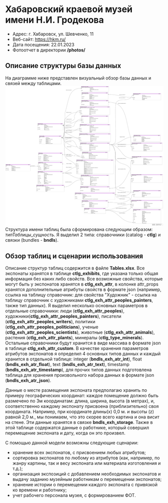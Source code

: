 # Хабаровский краевой музей имени Н.И. Гродекова
- Адрес: г. Хабаровск, ул. Шевченко, 11
- Веб-сайт: https://hkm.ru/
- Дата посещения: 22.01.2023
- Фотоотчет в директории **/photos/**

## Описание структуры базы данных
На диаграмме ниже представлен визуальный обзор базы данных и связей между таблицами.
![DB diagram](Diagram.svg)
Структура имени таблиц была сформирована следующим образом: *типТаблицы*_*сущность*. Я выделил 2 типа: справочники (catalog - **ctlg**) и связки (bundles - **bndls**).

## Обзор таблиц и сценарии использования
Описание структур таблиц содержится в файле **Tables.xlsx**. Все экспонаты хранятся в таблице **ctlg_exhibits**, где указана только общая информация без каких либо свойств. Все возможные свойства, которые могут быть у экспонатов хранятся в **ctlg_exh_attr**, в колонке attr_props хранятся дополнительные атрибуты свойств в формате json (например, ссылка на таблицу справочник: для свойства "Художник" - ссылка на таблицу справочник с художниками **ctlg_exh_attr_peoples_painters**, также тип данных). Я выделил несколько основных параметров в отдельные справочники: люди (**ctlg_exh_attr_peoples**), художники(**ctlg_exh_attr_peoples_painters**), писатели (**ctlg_exh_attr_peoples_writers**), политики (**ctlg_exh_attr_peoples_politicians**), ученые (**ctlg_exh_attr_peoples_scientists**), животные (**ctlg_exh_attr_animals**), растения (**ctlg_exh_attr_plants**), минералы (**ctlg_type_minerals**). Остальные справочники будут хранится в виде массива в формате json в таблице **ctlg_exh_attr_custom**. В качестве хранения параметров атрибутов экспонатов я определил 4 основных типов данных и каждый хранится в отдельной таблице: integer (**bndls_exh_atr_int**), float (**bndls_exh_atr_float**), text (**bndls_exh_atr_text**), timestamp (**bndls_exh_atr_timestamp**), для прочих типов данных подготовлена таблица для хранения произвольного набора данных в формате json (**bndls_exh_atr_json**).

Данные о месте размещения экспоната предполагаю хранить по примеру географических координат: каждое помещение должно быть размечено по 3м координатам: длина, ширина, высота (в метрах), и, соответственно каждому экспонату присвоена (приблизительно) своя координата. Например, при координате длины(x) 0,0 м. и высоты (z) равной 2,0 м., мы понимаем, что это скорее всего картина и она висит на стене. Эти данные хранятся в связке **bndls_exh_storage**. Также в этой таблице содержатся данные о работнике, который совершил перемещение экспоната и дату, когда он это произвел.

С помощью данной модели возможны следующие сценарии:
- хранение всех экспонатов, с присвоением любых атрибутов;
- сортировка экспонатов по любому из атрибутов (как, например, по жанру картины, так и весу экспоната или материала изготовления и т.д.);
- организация экспозиций с добавлением необходимых экспонатов и выдачу заданию музейным работникам о перемещении экспонатов;
- хранение истории о перемещении каждого экспоната с привязкой ко времени и работнику;
- учет рабочего персонала музея, с формированием ФОТ.